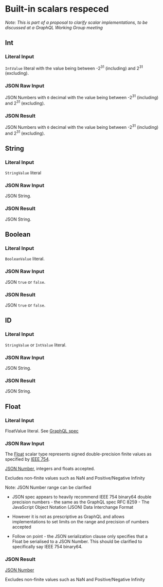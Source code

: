 # Built-in scalars respeced

_Note: This is part of a proposal to clarify scalar implementations, to be discussed at a GraphQL Working Group meeting_

## Int

### Literal Input

`IntValue` literal with the value being between -2<sup>31</sup> (including) and 2<sup>31</sup> (excluding).

### JSON Raw Input

JSON Numbers with `0` decimal with the value being between -2<sup>31</sup> (including) and 2<sup>31</sup> (excluding).

### JSON Result

JSON Numbers with `0` decimal with the value being between -2<sup>31</sup> (including) and 2<sup>31</sup> (excluding).

## String

### Literal Input

`StringValue` literal

### JSON Raw Input

JSON String.

### JSON Result

JSON String.

## Boolean

### Literal Input

`BooleanValue` literal.

### JSON Raw Input

JSON `true` or `false`.

### JSON Result

JSON `true` or `false`.

## ID

### Literal Input

`StringValue` or `IntValue` literal.

### JSON Raw Input

JSON String.

### JSON Result

JSON String.

## Float

### Literal Input

FloatValue literal. See [GraphQL spec](https://spec.graphql.org/draft/#sec-Float-Value)

### JSON Raw Input

The [Float](https://spec.graphql.org/draft/#sec-Float) scalar type represents signed double-precision finite values as specified by [IEEE 754](https://en.wikipedia.org/wiki/IEEE_754).

[JSON Number](https://spec.graphql.org/draft/#sec-Float.Input-Coercion), integers and floats accepted.

Excludes non-finite values such as NaN and Positive/Negative Infinity

Note: JSON Number range can be clarified

* JSON spec appears to heavily recommend IEEE 754 binary64 double precision numbers - the same as the GraphQL spec RFC 8259 - The JavaScript Object Notation (JSON) Data Interchange Format

* However it is not as prescriptive as GraphQL and allows implementations to set limits on the range and precision of numbers accepted

* Follow on point - the JSON serialization clause only specifies that a Float be serialised to a JSON Number. This should be clarified to specifically say IEEE 754 binary64.

### JSON Result

[JSON Number](https://spec.graphql.org/draft/#sec-JSON-Serialization)

Excludes non-finite values such as NaN and Positive/Negative Infinity

